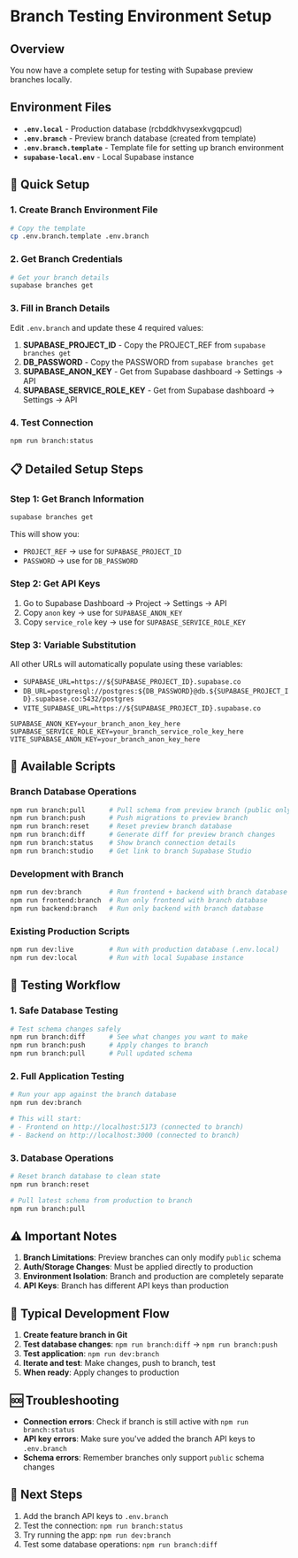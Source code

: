 # Branch Testing Environment Setup

## Overview

You now have a complete setup for testing with Supabase preview branches locally.

## Environment Files

- **`.env.local`** - Production database (rcbddkhvysexkvgqpcud)
- **`.env.branch`** - Preview branch database (created from template)
- **`.env.branch.template`** - Template file for setting up branch environment
- **`supabase-local.env`** - Local Supabase instance

## 🔧 Quick Setup

### 1. Create Branch Environment File

```bash
# Copy the template
cp .env.branch.template .env.branch
```

### 2. Get Branch Credentials

```bash
# Get your branch details
supabase branches get
```

### 3. Fill in Branch Details

Edit `.env.branch` and update these 4 required values:

1. **SUPABASE_PROJECT_ID** - Copy the PROJECT_REF from `supabase branches get`
2. **DB_PASSWORD** - Copy the PASSWORD from `supabase branches get`
3. **SUPABASE_ANON_KEY** - Get from Supabase dashboard → Settings → API
4. **SUPABASE_SERVICE_ROLE_KEY** - Get from Supabase dashboard → Settings → API

### 4. Test Connection

```bash
npm run branch:status
```

## 📋 Detailed Setup Steps

### Step 1: Get Branch Information

```bash
supabase branches get
```

This will show you:

- `PROJECT_REF` → use for `SUPABASE_PROJECT_ID`
- `PASSWORD` → use for `DB_PASSWORD`

### Step 2: Get API Keys

1. Go to Supabase Dashboard → Project → Settings → API
2. Copy `anon` key → use for `SUPABASE_ANON_KEY`
3. Copy `service_role` key → use for `SUPABASE_SERVICE_ROLE_KEY`

### Step 3: Variable Substitution

All other URLs will automatically populate using these variables:

- `SUPABASE_URL=https://${SUPABASE_PROJECT_ID}.supabase.co`
- `DB_URL=postgresql://postgres:${DB_PASSWORD}@db.${SUPABASE_PROJECT_ID}.supabase.co:5432/postgres`
- `VITE_SUPABASE_URL=https://${SUPABASE_PROJECT_ID}.supabase.co`

```dotenv
SUPABASE_ANON_KEY=your_branch_anon_key_here
SUPABASE_SERVICE_ROLE_KEY=your_branch_service_role_key_here
VITE_SUPABASE_ANON_KEY=your_branch_anon_key_here
```

## 🚀 Available Scripts

### Branch Database Operations

```bash
npm run branch:pull      # Pull schema from preview branch (public only)
npm run branch:push      # Push migrations to preview branch
npm run branch:reset     # Reset preview branch database
npm run branch:diff      # Generate diff for preview branch changes
npm run branch:status    # Show branch connection details
npm run branch:studio    # Get link to branch Supabase Studio
```

### Development with Branch

```bash
npm run dev:branch       # Run frontend + backend with branch database
npm run frontend:branch  # Run only frontend with branch database
npm run backend:branch   # Run only backend with branch database
```

### Existing Production Scripts

```bash
npm run dev:live         # Run with production database (.env.local)
npm run dev:local        # Run with local Supabase instance
```

## 🧪 Testing Workflow

### 1. **Safe Database Testing**

```bash
# Test schema changes safely
npm run branch:diff      # See what changes you want to make
npm run branch:push      # Apply changes to branch
npm run branch:pull      # Pull updated schema
```

### 2. **Full Application Testing**

```bash
# Run your app against the branch database
npm run dev:branch

# This will start:
# - Frontend on http://localhost:5173 (connected to branch)
# - Backend on http://localhost:3000 (connected to branch)
```

### 3. **Database Operations**

```bash
# Reset branch database to clean state
npm run branch:reset

# Pull latest schema from production to branch
npm run branch:pull
```

## ⚠️ Important Notes

1. **Branch Limitations**: Preview branches can only modify `public` schema
2. **Auth/Storage Changes**: Must be applied directly to production
3. **Environment Isolation**: Branch and production are completely separate
4. **API Keys**: Branch has different API keys than production

## 🔄 Typical Development Flow

1. **Create feature branch in Git**
2. **Test database changes**: `npm run branch:diff` → `npm run branch:push`
3. **Test application**: `npm run dev:branch`
4. **Iterate and test**: Make changes, push to branch, test
5. **When ready**: Apply changes to production

## 🆘 Troubleshooting

- **Connection errors**: Check if branch is still active with `npm run branch:status`
- **API key errors**: Make sure you've added the branch API keys to `.env.branch`
- **Schema errors**: Remember branches only support `public` schema changes

## 📝 Next Steps

1. Add the branch API keys to `.env.branch`
2. Test the connection: `npm run branch:status`
3. Try running the app: `npm run dev:branch`
4. Test some database operations: `npm run branch:diff`
